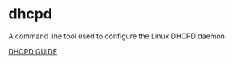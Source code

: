 # dhcpd
A command line tool used to configure the Linux DHCPD daemon


[DHCPD GUIDE]("https://access.redhat.com/documentation/en-us/red_hat_enterprise_linux/7/html/networking_guide/sec-dhcp-configuring-server")